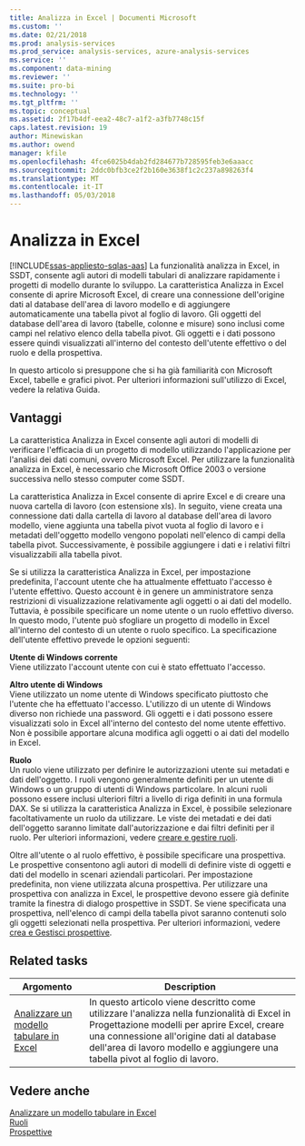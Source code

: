 ```yaml
---
title: Analizza in Excel | Documenti Microsoft
ms.custom: ''
ms.date: 02/21/2018
ms.prod: analysis-services
ms.prod_service: analysis-services, azure-analysis-services
ms.service: ''
ms.component: data-mining
ms.reviewer: ''
ms.suite: pro-bi
ms.technology: ''
ms.tgt_pltfrm: ''
ms.topic: conceptual
ms.assetid: 2f17b4df-eea2-48c7-a1f2-a3fb7748c15f
caps.latest.revision: 19
author: Minewiskan
ms.author: owend
manager: kfile
ms.openlocfilehash: 4fce6025b4dab2fd284677b728595feb3e6aaacc
ms.sourcegitcommit: 2ddc0bfb3ce2f2b160e3638f1c2c237a898263f4
ms.translationtype: MT
ms.contentlocale: it-IT
ms.lasthandoff: 05/03/2018
---
```

# <a name="analyze-in-excel"></a>Analizza in Excel
[!INCLUDE[ssas-appliesto-sqlas-aas](../../includes/ssas-appliesto-sqlas-aas.md)]
  La funzionalità analizza in Excel, in SSDT, consente agli autori di modelli tabulari di analizzare rapidamente i progetti di modello durante lo sviluppo. La caratteristica Analizza in Excel consente di aprire Microsoft Excel, di creare una connessione dell'origine dati al database dell'area di lavoro modello e di aggiungere automaticamente una tabella pivot al foglio di lavoro. Gli oggetti del database dell'area di lavoro (tabelle, colonne e misure) sono inclusi come campi nel relativo elenco della tabella pivot. Gli oggetti e i dati possono essere quindi visualizzati all'interno del contesto dell'utente effettivo o del ruolo e della prospettiva.  
  
 In questo articolo si presuppone che si ha già familiarità con Microsoft Excel, tabelle e grafici pivot. Per ulteriori informazioni sull'utilizzo di Excel, vedere la relativa Guida.  
  
##  <a name="bkmk_benefits"></a> Vantaggi  
 La caratteristica Analizza in Excel consente agli autori di modelli di verificare l'efficacia di un progetto di modello utilizzando l'applicazione per l'analisi dei dati comuni, ovvero Microsoft Excel. Per utilizzare la funzionalità analizza in Excel, è necessario che Microsoft Office 2003 o versione successiva nello stesso computer come SSDT.  
  
 La caratteristica Analizza in Excel consente di aprire Excel e di creare una nuova cartella di lavoro (con estensione xls). In seguito, viene creata una connessione dati dalla cartella di lavoro al database dell'area di lavoro modello, viene aggiunta una tabella pivot vuota al foglio di lavoro e i metadati dell'oggetto modello vengono popolati nell'elenco di campi della tabella pivot. Successivamente, è possibile aggiungere i dati e i relativi filtri visualizzabili alla tabella pivot.  
  
 Se si utilizza la caratteristica Analizza in Excel, per impostazione predefinita, l'account utente che ha attualmente effettuato l'accesso è l'utente effettivo. Questo account è in genere un amministratore senza restrizioni di visualizzazione relativamente agli oggetti o ai dati del modello. Tuttavia, è possibile specificare un nome utente o un ruolo effettivo diverso. In questo modo, l'utente può sfogliare un progetto di modello in Excel all'interno del contesto di un utente o ruolo specifico. La specificazione dell'utente effettivo prevede le opzioni seguenti:  
  
 **Utente di Windows corrente**  
 Viene utilizzato l'account utente con cui è stato effettuato l'accesso.  
  
 **Altro utente di Windows**  
 Viene utilizzato un nome utente di Windows specificato piuttosto che l'utente che ha effettuato l'accesso. L'utilizzo di un utente di Windows diverso non richiede una password. Gli oggetti e i dati possono essere visualizzati solo in Excel all'interno del contesto del nome utente effettivo. Non è possibile apportare alcuna modifica agli oggetti o ai dati del modello in Excel.  
  
 **Ruolo**  
 Un ruolo viene utilizzato per definire le autorizzazioni utente sui metadati e dati dell'oggetto. I ruoli vengono generalmente definiti per un utente di Windows o un gruppo di utenti di Windows particolare. In alcuni ruoli possono essere inclusi ulteriori filtri a livello di riga definiti in una formula DAX. Se si utilizza la caratteristica Analizza in Excel, è possibile selezionare facoltativamente un ruolo da utilizzare. Le viste dei metadati e dei dati dell'oggetto saranno limitate dall'autorizzazione e dai filtri definiti per il ruolo. Per ulteriori informazioni, vedere [creare e gestire ruoli](../../analysis-services/tabular-models/create-and-manage-roles-ssas-tabular.md).  
  
 Oltre all'utente o al ruolo effettivo, è possibile specificare una prospettiva. Le prospettive consentono agli autori di modelli di definire viste di oggetti e dati del modello in scenari aziendali particolari. Per impostazione predefinita, non viene utilizzata alcuna prospettiva. Per utilizzare una prospettiva con analizza in Excel, le prospettive devono essere già definite tramite la finestra di dialogo prospettive in SSDT. Se viene specificata una prospettiva, nell'elenco di campi della tabella pivot saranno contenuti solo gli oggetti selezionati nella prospettiva. Per ulteriori informazioni, vedere [crea e Gestisci prospettive](../../analysis-services/tabular-models/create-and-manage-perspectives-ssas-tabular.md).  
  
##  <a name="bkmk_rt"></a> Related tasks  
  
|**Argomento**|**Description**|  
|---------------|---------------------|  
|[Analizzare un modello tabulare in Excel](../../analysis-services/tabular-models/analyze-a-tabular-model-in-excel-ssas-tabular.md)|In questo articolo viene descritto come utilizzare l'analizza nella funzionalità di Excel in Progettazione modelli per aprire Excel, creare una connessione all'origine dati al database dell'area di lavoro modello e aggiungere una tabella pivot al foglio di lavoro.|  
  
## <a name="see-also"></a>Vedere anche  
 [Analizzare un modello tabulare in Excel](../../analysis-services/tabular-models/analyze-a-tabular-model-in-excel-ssas-tabular.md)   
 [Ruoli](../../analysis-services/tabular-models/roles-ssas-tabular.md)   
 [Prospettive](../../analysis-services/tabular-models/perspectives-ssas-tabular.md)  
  
  
